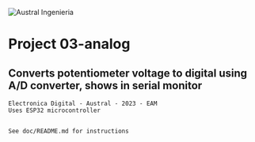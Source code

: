![Austral Ingenieria](https://encrypted-tbn0.gstatic.com/images?q=tbn%3AANd9GcQooGo7vQn4t9-6Bt46qZF-UY4_QFpYOeh7kVWzwpr_lbLr5wka)

#   Project 03-analog

##  Converts potentiometer voltage to digital using A/D converter, shows in serial monitor

    Electronica Digital - Austral - 2023 - EAM
    Uses ESP32 microcontroller


    See doc/README.md for instructions


